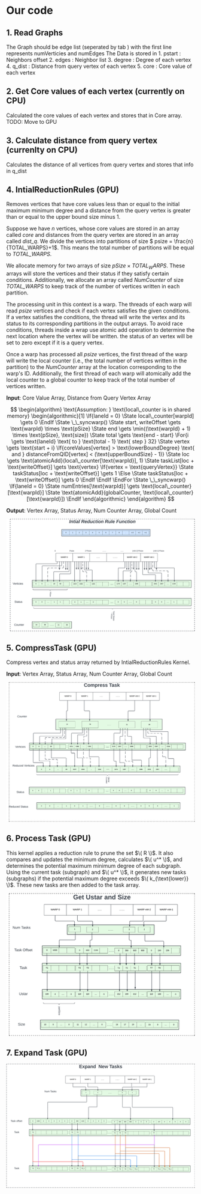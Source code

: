 # Our code 

## 1. Read Graphs
The Graph should be edge list (seperated by tab ) with the first line represents numVerticies and numEdges
    The Data is stored in 
        1. pstart : Neighbors offset
        2. edges : Neighbor list
        3. degree : Degree of each vertex 
        4. q_dist : Distance from query vertex of each vertex
        5. core : Core value of each vertex

## 2. Get Core values of each vertex (currently on CPU)
Calculated the core values of each vertex and stores that in Core array. 
TODO: Move to GPU

## 3. Calculate distance from query vertex (currenlty on CPU)
Calculates the distance of all vertices from query vertex and stores that info in q_dist

## 4. IntialReductionRules (GPU)
Removes vertices that have core values less than or equal to the initial maximum minimum degree and a distance from the query vertex is greater than or equal to the upper bound size minus 1.

Suppose we have $n$ vertices, whose core values are stored in an array called *core* and distances from the query vertex are stored in an array called *dist_q*. We divide the vertices into partitions of size $ psize = \frac{n}{TOTAL_WARPS}+1$. This means the total number of partitions will be equal to *TOTAL_WARPS*.

We allocate memory for two arrays of size $pSize \times TOTAL_WARPS$. These arrays will store the vertices and their status if they satisfy certain conditions. Additionally, we allocate an array called *NumCounter* of size *TOTAL_WARPS* to keep track of the number of vertices written in each partition.

The processing unit in this context is a warp. The threads of each warp will read *psize* vertices and check if each vertex satisfies the given conditions. If a vertex satisfies the conditions, the thread will write the vertex and its status to its corresponding partitions in the output arrays. To avoid race conditions, threads inside a wrap use atomic add operation to determine the next location where the vertex will be written. the status of an vertex will be set to zero except if it is a query vertex.

Once a warp has processed all *psize* vertices, the first thread of the warp will write the local counter (i.e., the total number of vertices written in the partition) to the *NumCounter* array at the location corresponding to the warp's ID. Additionally, the first thread of each warp will atomically add the local counter to a global counter to keep track of the total number of vertices written.

**Input**: Core Value Array, Distance from Query Vertex Array

$$
\begin{algorithm}
\text{Assumption: } \text{local\_counter is in shared memory}
\begin{algorithmic}[1]
\If{laneId = 0}
    \State local\_counter[warpId] \gets 0
\EndIf
\State \_\_syncwarp()
\State start, writeOffset \gets \text{warpId} \times \text{pSize}
\State end \gets \min((\text{warpId} + 1) \times \text{pSize}, \text{size})
\State total \gets \text{end - start}
\For{i \gets \text{laneId} \text{ to } \text{total - 1} \text{ step } 32}
    \State vertex \gets \text{start + i}
    \If{coreValues[vertex] > \text{lowerBoundDegree} \text{ and } distanceFromQID[vertex] < (\text{upperBoundSize} - 1)}
        \State loc \gets \text{atomicAdd}(local\_counter[\text{warpId}], 1)
        \State taskList[loc + \text{writeOffset}] \gets \text{vertex}
        \If{vertex = \text{queryVertex}}
            \State taskStatus[loc + \text{writeOffset}] \gets 1
        \Else
            \State taskStatus[loc + \text{writeOffset}] \gets 0
        \EndIf
    \EndIf
\EndFor
\State \_\_syncwarp()
\If{laneId = 0}
    \State numEntries[\text{warpId}] \gets \text{local\_counter}[\text{warpId}]
    \State \text{atomicAdd}(globalCounter, \text{local\_counter}[\text{warpId}])
\EndIf
\end{algorithmic}
\end{algorithm}
$$


**Output**: Vertex Array, Status Array, Num Counter Array, Global Count

<img src="pics\Intial Reduction Rules.png"/>

## 5. CompressTask (GPU)
Compress vertex and status array returned by IntialReductionRules Kernel. 

**Input**: Vertex Array, Status Array, Num Counter Array, Global Count

<img src="pics/Compress Task.png"/>

## 6. Process Task (GPU)  
This kernel applies a reduction rule to prune the set $\( R \)$. It also compares and updates the minimum degree, calculates $\( u^* \)$, and determines the potential maximum minimum degree of each subgraph. Using the current task (subgraph) and $\( u^* \)$, it generates new tasks (subgraphs) if the potential maximum degree exceeds $\( k_{\text{lower}} \)$. These new tasks are then added to the task array.

<img src="pics/ustar and size.png"/>


## 7. Expand Task (GPU)

<img src="pics/Expand Task.png"/>
